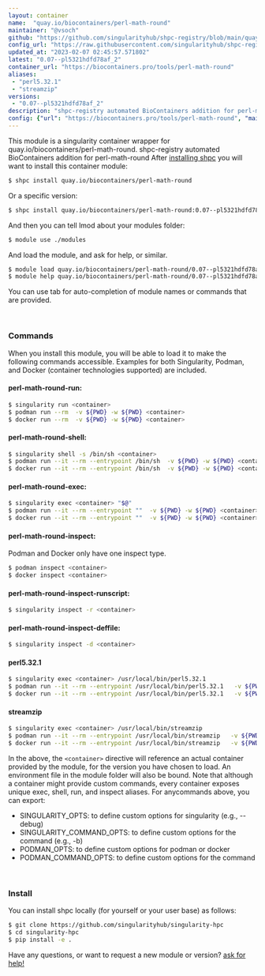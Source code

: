 ```yaml
---
layout: container
name:  "quay.io/biocontainers/perl-math-round"
maintainer: "@vsoch"
github: "https://github.com/singularityhub/shpc-registry/blob/main/quay.io/biocontainers/perl-math-round/container.yaml"
config_url: "https://raw.githubusercontent.com/singularityhub/shpc-registry/main/quay.io/biocontainers/perl-math-round/container.yaml"
updated_at: "2023-02-07 02:45:57.571802"
latest: "0.07--pl5321hdfd78af_2"
container_url: "https://biocontainers.pro/tools/perl-math-round"
aliases:
 - "perl5.32.1"
 - "streamzip"
versions:
 - "0.07--pl5321hdfd78af_2"
description: "shpc-registry automated BioContainers addition for perl-math-round"
config: {"url": "https://biocontainers.pro/tools/perl-math-round", "maintainer": "@vsoch", "description": "shpc-registry automated BioContainers addition for perl-math-round", "latest": {"0.07--pl5321hdfd78af_2": "sha256:8111ca61295485cac8d4937d327ea237b8b4dddbfb59036b9a6fcf34bc2ef16b"}, "tags": {"0.07--pl5321hdfd78af_2": "sha256:8111ca61295485cac8d4937d327ea237b8b4dddbfb59036b9a6fcf34bc2ef16b"}, "docker": "quay.io/biocontainers/perl-math-round", "aliases": {"perl5.32.1": "/usr/local/bin/perl5.32.1", "streamzip": "/usr/local/bin/streamzip"}}
---
```


This module is a singularity container wrapper for quay.io/biocontainers/perl-math-round.
shpc-registry automated BioContainers addition for perl-math-round
After [installing shpc](#install) you will want to install this container module:


```bash
$ shpc install quay.io/biocontainers/perl-math-round
```

Or a specific version:

```bash
$ shpc install quay.io/biocontainers/perl-math-round:0.07--pl5321hdfd78af_2
```

And then you can tell lmod about your modules folder:

```bash
$ module use ./modules
```

And load the module, and ask for help, or similar.

```bash
$ module load quay.io/biocontainers/perl-math-round/0.07--pl5321hdfd78af_2
$ module help quay.io/biocontainers/perl-math-round/0.07--pl5321hdfd78af_2
```

You can use tab for auto-completion of module names or commands that are provided.

<br>

### Commands

When you install this module, you will be able to load it to make the following commands accessible.
Examples for both Singularity, Podman, and Docker (container technologies supported) are included.

#### perl-math-round-run:

```bash
$ singularity run <container>
$ podman run --rm  -v ${PWD} -w ${PWD} <container>
$ docker run --rm  -v ${PWD} -w ${PWD} <container>
```

#### perl-math-round-shell:

```bash
$ singularity shell -s /bin/sh <container>
$ podman run --it --rm --entrypoint /bin/sh  -v ${PWD} -w ${PWD} <container>
$ docker run --it --rm --entrypoint /bin/sh  -v ${PWD} -w ${PWD} <container>
```

#### perl-math-round-exec:

```bash
$ singularity exec <container> "$@"
$ podman run --it --rm --entrypoint ""  -v ${PWD} -w ${PWD} <container> "$@"
$ docker run --it --rm --entrypoint ""  -v ${PWD} -w ${PWD} <container> "$@"
```

#### perl-math-round-inspect:

Podman and Docker only have one inspect type.

```bash
$ podman inspect <container>
$ docker inspect <container>
```

#### perl-math-round-inspect-runscript:

```bash
$ singularity inspect -r <container>
```

#### perl-math-round-inspect-deffile:

```bash
$ singularity inspect -d <container>
```


#### perl5.32.1

```bash
$ singularity exec <container> /usr/local/bin/perl5.32.1
$ podman run --it --rm --entrypoint /usr/local/bin/perl5.32.1   -v ${PWD} -w ${PWD} <container> -c " $@"
$ docker run --it --rm --entrypoint /usr/local/bin/perl5.32.1   -v ${PWD} -w ${PWD} <container> -c " $@"
```


#### streamzip

```bash
$ singularity exec <container> /usr/local/bin/streamzip
$ podman run --it --rm --entrypoint /usr/local/bin/streamzip   -v ${PWD} -w ${PWD} <container> -c " $@"
$ docker run --it --rm --entrypoint /usr/local/bin/streamzip   -v ${PWD} -w ${PWD} <container> -c " $@"
```



In the above, the `<container>` directive will reference an actual container provided
by the module, for the version you have chosen to load. An environment file in the
module folder will also be bound. Note that although a container
might provide custom commands, every container exposes unique exec, shell, run, and
inspect aliases. For anycommands above, you can export:

 - SINGULARITY_OPTS: to define custom options for singularity (e.g., --debug)
 - SINGULARITY_COMMAND_OPTS: to define custom options for the command (e.g., -b)
 - PODMAN_OPTS: to define custom options for podman or docker
 - PODMAN_COMMAND_OPTS: to define custom options for the command

<br>

### Install

You can install shpc locally (for yourself or your user base) as follows:

```bash
$ git clone https://github.com/singularityhub/singularity-hpc
$ cd singularity-hpc
$ pip install -e .
```

Have any questions, or want to request a new module or version? [ask for help!](https://github.com/singularityhub/singularity-hpc/issues)